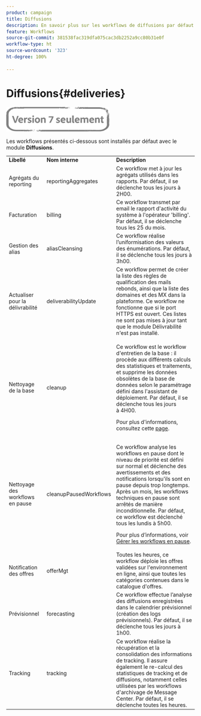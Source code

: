```yaml
---
product: campaign
title: Diffusions
description: En savoir plus sur les workflows de diffusions par défaut
feature: Workflows
source-git-commit: 381538fac319dfa075cac3db2252a9cc80b31e0f
workflow-type: ht
source-wordcount: '323'
ht-degree: 100%

---
```



# Diffusions{#deliveries}

![](../../assets/v7-only.svg)

Les workflows présentés ci-dessous sont installés par défaut avec le module **Diffusions**.

<table> 
 <tbody> 
  <tr> 
   <td> <strong>Libellé</strong><br /> </td> 
   <td> <strong>Nom interne</strong><br /> </td> 
   <td> <strong>Description</strong><br /> </td> 
  </tr> 
  <tr> 
   <td> <span class="uicontrol">Agrégats du reporting</span> <br /> </td> 
   <td> <span class="uicontrol">reportingAggregates</span> <br /> </td> 
   <td> Ce workflow met à jour les agrégats utilisés dans les rapports. Par défaut, il se déclenche tous les jours à 2H00.<br /> </td> 
  </tr> 
  <tr> 
   <td> <span class="uicontrol">Facturation</span> <br /> </td> 
   <td> <span class="uicontrol">billing</span> <br /> </td> 
   <td> Ce workflow transmet par email le rapport d'activité du système à l'opérateur 'billing'. Par défaut, il se déclenche tous les 25 du mois.<br /> </td> 
  </tr> 
  <tr> 
   <td> <span class="uicontrol">Gestion des alias</span> <br /> </td> 
   <td> <span class="uicontrol">aliasCleansing</span> <br /> </td> 
   <td> Ce workflow réalise l’uniformisation des valeurs des énumérations. Par défaut, il se déclenche tous les jours à 3h00.<br /> </td> 
  </tr> 
  <tr> 
   <td> <span class="uicontrol">Actualiser pour la délivrabilité</span> <br /> </td> 
   <td> <span class="uicontrol">deliverabilityUpdate</span> <br /> </td> 
   <td> Ce workflow permet de créer la liste des règles de qualification des mails rebonds, ainsi que la liste des domaines et des MX dans la plateforme. Ce workflow ne fonctionne que si le port HTTPS est ouvert. Ces listes ne sont pas mises à jour tant que le module Délivrabilité n'est pas installé.<br /> </td> 
  </tr> 
  <tr> 
   <td> <span class="uicontrol">Nettoyage de la base</span> <br /> </td> 
   <td> <span class="uicontrol">cleanup</span> <br /> </td> 
   <td> <p>Ce workflow est le workflow d'entretien de la base : il procède aux différents calculs des statistiques et traitements, et supprime les données obsolètes de la base de données selon le paramétrage défini dans l'assistant de déploiement. Par défaut, il se déclenche tous les jours à 4H00.</p> <p>Pour plus d'informations, consultez cette <a href="../../production/using/database-cleanup-workflow.md">page</a>.</p> </td> 
  </tr> 
  <tr> 
   <td> <span class="uicontrol">Nettoyage des workflows en pause</span> <br /> </td> 
   <td> <span class="uicontrol">cleanupPausedWorkflows</span> <br /> </td> 
   <td> <p>Ce workflow analyse les workflows en pause dont le niveau de priorité est défini sur normal et déclenche des avertissements et des notifications lorsqu'ils sont en pause depuis trop longtemps. Après un mois, les workflows techniques en pause sont arrêtés de manière inconditionnelle. Par défaut, ce workflow est déclenché tous les lundis à 5h00.</p> <p>Pour plus d’informations, voir <a href="monitoring-workflow-execution.md#handling-of-paused-workflows" target="_blank">Gérer les workflows en pause</a>.</p></td> 
  </tr> 
  <tr> 
   <td> <span class="uicontrol">Notification des offres</span> <br /> </td> 
   <td> <span class="uicontrol">offerMgt</span> <br /> </td> 
   <td> Toutes les heures, ce workflow déploie les offres validées sur l'environnement en ligne, ainsi que toutes les catégories contenues dans le catalogue d'offres.<br /> </td> 
  </tr> 
  <tr> 
   <td> <span class="uicontrol">Prévisionnel</span> <br /> </td> 
   <td> <span class="uicontrol">forecasting</span> <br /> </td> 
   <td> Ce workflow effectue l’analyse des diffusions enregistrées dans le calendrier prévisionnel (création des logs prévisionnels). Par défaut, il se déclenche tous les jours à 1h00.<br /> </td> 
  </tr> 
  <tr> 
   <td> <span class="uicontrol">Tracking</span> <br /> </td> 
   <td> <span class="uicontrol">tracking</span> <br /> </td> 
   <td> Ce workflow réalise la récupération et la consolidation des informations de tracking. Il assure également le re-calcul des statistiques de tracking et de diffusions, notamment celles utilisées par les workflows d'archivage de Message Center. Par défaut, il se déclenche toutes les heures. <br /> </td> 
  </tr> 
 </tbody> 
</table>

